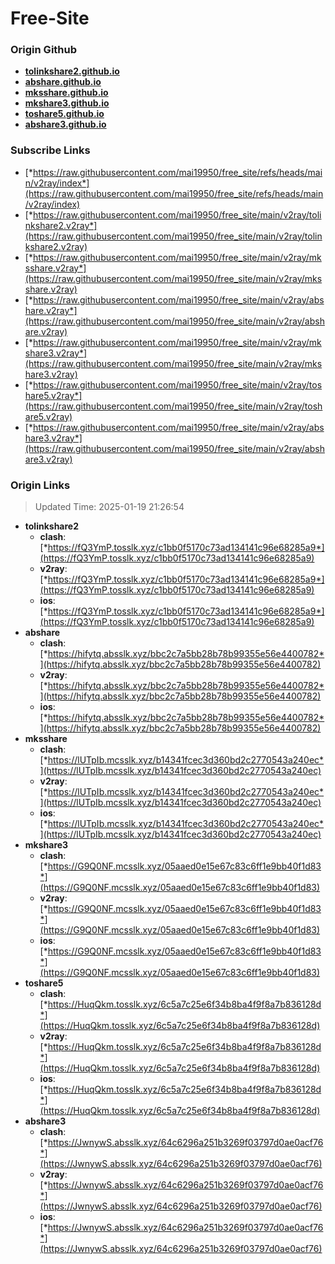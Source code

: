 # Free-Site

### Origin Github

- [**tolinkshare2.github.io**](https://github.com/tolinkshare2/tolinkshare2.github.io)
- [**abshare.github.io**](https://github.com/abshare/abshare.github.io)
- [**mksshare.github.io**](https://github.com/mksshare/mksshare.github.io)
- [**mkshare3.github.io**](https://github.com/mkshare3/mkshare3.github.io)
- [**toshare5.github.io**](https://github.com/toshare5/toshare5.github.io)
- [**abshare3.github.io**](https://github.com/abshare3/abshare3.github.io)

### Subscribe Links

- [*https://raw.githubusercontent.com/mai19950/free_site/refs/heads/main/v2ray/index*](https://raw.githubusercontent.com/mai19950/free_site/refs/heads/main/v2ray/index)
- [*https://raw.githubusercontent.com/mai19950/free_site/main/v2ray/tolinkshare2.v2ray*](https://raw.githubusercontent.com/mai19950/free_site/main/v2ray/tolinkshare2.v2ray)
- [*https://raw.githubusercontent.com/mai19950/free_site/main/v2ray/mksshare.v2ray*](https://raw.githubusercontent.com/mai19950/free_site/main/v2ray/mksshare.v2ray)
- [*https://raw.githubusercontent.com/mai19950/free_site/main/v2ray/abshare.v2ray*](https://raw.githubusercontent.com/mai19950/free_site/main/v2ray/abshare.v2ray)
- [*https://raw.githubusercontent.com/mai19950/free_site/main/v2ray/mkshare3.v2ray*](https://raw.githubusercontent.com/mai19950/free_site/main/v2ray/mkshare3.v2ray)
- [*https://raw.githubusercontent.com/mai19950/free_site/main/v2ray/toshare5.v2ray*](https://raw.githubusercontent.com/mai19950/free_site/main/v2ray/toshare5.v2ray)
- [*https://raw.githubusercontent.com/mai19950/free_site/main/v2ray/abshare3.v2ray*](https://raw.githubusercontent.com/mai19950/free_site/main/v2ray/abshare3.v2ray)

### Origin Links

> Updated Time: 2025-01-19 21:26:54

- **tolinkshare2**
  - **clash**: [*https://fQ3YmP.tosslk.xyz/c1bb0f5170c73ad134141c96e68285a9*](https://fQ3YmP.tosslk.xyz/c1bb0f5170c73ad134141c96e68285a9)
  - **v2ray**: [*https://fQ3YmP.tosslk.xyz/c1bb0f5170c73ad134141c96e68285a9*](https://fQ3YmP.tosslk.xyz/c1bb0f5170c73ad134141c96e68285a9)
  - **ios**: [*https://fQ3YmP.tosslk.xyz/c1bb0f5170c73ad134141c96e68285a9*](https://fQ3YmP.tosslk.xyz/c1bb0f5170c73ad134141c96e68285a9)
- **abshare**
  - **clash**: [*https://hifytq.absslk.xyz/bbc2c7a5bb28b78b99355e56e4400782*](https://hifytq.absslk.xyz/bbc2c7a5bb28b78b99355e56e4400782)
  - **v2ray**: [*https://hifytq.absslk.xyz/bbc2c7a5bb28b78b99355e56e4400782*](https://hifytq.absslk.xyz/bbc2c7a5bb28b78b99355e56e4400782)
  - **ios**: [*https://hifytq.absslk.xyz/bbc2c7a5bb28b78b99355e56e4400782*](https://hifytq.absslk.xyz/bbc2c7a5bb28b78b99355e56e4400782)
- **mksshare**
  - **clash**: [*https://lUTpIb.mcsslk.xyz/b14341fcec3d360bd2c2770543a240ec*](https://lUTpIb.mcsslk.xyz/b14341fcec3d360bd2c2770543a240ec)
  - **v2ray**: [*https://lUTpIb.mcsslk.xyz/b14341fcec3d360bd2c2770543a240ec*](https://lUTpIb.mcsslk.xyz/b14341fcec3d360bd2c2770543a240ec)
  - **ios**: [*https://lUTpIb.mcsslk.xyz/b14341fcec3d360bd2c2770543a240ec*](https://lUTpIb.mcsslk.xyz/b14341fcec3d360bd2c2770543a240ec)
- **mkshare3**
  - **clash**: [*https://G9Q0NF.mcsslk.xyz/05aaed0e15e67c83c6ff1e9bb40f1d83*](https://G9Q0NF.mcsslk.xyz/05aaed0e15e67c83c6ff1e9bb40f1d83)
  - **v2ray**: [*https://G9Q0NF.mcsslk.xyz/05aaed0e15e67c83c6ff1e9bb40f1d83*](https://G9Q0NF.mcsslk.xyz/05aaed0e15e67c83c6ff1e9bb40f1d83)
  - **ios**: [*https://G9Q0NF.mcsslk.xyz/05aaed0e15e67c83c6ff1e9bb40f1d83*](https://G9Q0NF.mcsslk.xyz/05aaed0e15e67c83c6ff1e9bb40f1d83)
- **toshare5**
  - **clash**: [*https://HuqQkm.tosslk.xyz/6c5a7c25e6f34b8ba4f9f8a7b836128d*](https://HuqQkm.tosslk.xyz/6c5a7c25e6f34b8ba4f9f8a7b836128d)
  - **v2ray**: [*https://HuqQkm.tosslk.xyz/6c5a7c25e6f34b8ba4f9f8a7b836128d*](https://HuqQkm.tosslk.xyz/6c5a7c25e6f34b8ba4f9f8a7b836128d)
  - **ios**: [*https://HuqQkm.tosslk.xyz/6c5a7c25e6f34b8ba4f9f8a7b836128d*](https://HuqQkm.tosslk.xyz/6c5a7c25e6f34b8ba4f9f8a7b836128d)
- **abshare3**
  - **clash**: [*https://JwnywS.absslk.xyz/64c6296a251b3269f03797d0ae0acf76*](https://JwnywS.absslk.xyz/64c6296a251b3269f03797d0ae0acf76)
  - **v2ray**: [*https://JwnywS.absslk.xyz/64c6296a251b3269f03797d0ae0acf76*](https://JwnywS.absslk.xyz/64c6296a251b3269f03797d0ae0acf76)
  - **ios**: [*https://JwnywS.absslk.xyz/64c6296a251b3269f03797d0ae0acf76*](https://JwnywS.absslk.xyz/64c6296a251b3269f03797d0ae0acf76)
